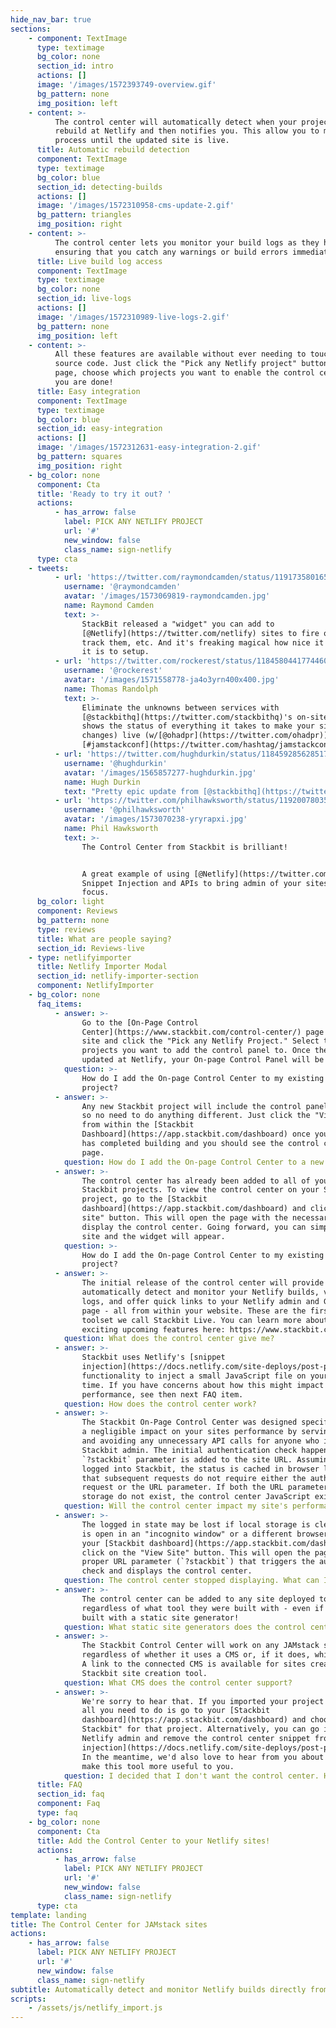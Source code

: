 ```yaml
---
hide_nav_bar: true
sections:
    - component: TextImage
      type: textimage
      bg_color: none
      section_id: intro
      actions: []
      image: '/images/1572393749-overview.gif'
      bg_pattern: none
      img_position: left
    - content: >-
          The control center will automatically detect when your project begins a
          rebuild at Netlify and then notifies you. This allow you to monitor the
          process until the updated site is live.
      title: Automatic rebuild detection
      component: TextImage
      type: textimage
      bg_color: blue
      section_id: detecting-builds
      actions: []
      image: '/images/1572310958-cms-update-2.gif'
      bg_pattern: triangles
      img_position: right
    - content: >-
          The control center lets you monitor your build logs as they happen,
          ensuring that you catch any warnings or build errors immediately.
      title: Live build log access
      component: TextImage
      type: textimage
      bg_color: none
      section_id: live-logs
      actions: []
      image: '/images/1572310989-live-logs-2.gif'
      bg_pattern: none
      img_position: left
    - content: >-
          All these features are available without ever needing to touch your site's
          source code. Just click the "Pick any Netlify project" button on this
          page, choose which projects you want to enable the control center on, and
          you are done!
      title: Easy integration
      component: TextImage
      type: textimage
      bg_color: blue
      section_id: easy-integration
      actions: []
      image: '/images/1572312631-easy-integration-2.gif'
      bg_pattern: squares
      img_position: right
    - bg_color: none
      component: Cta
      title: 'Ready to try it out? '
      actions:
          - has_arrow: false
            label: PICK ANY NETLIFY PROJECT
            url: '#'
            new_window: false
            class_name: sign-netlify
      type: cta
    - tweets:
          - url: 'https://twitter.com/raymondcamden/status/1191735801652097024'
            username: '@raymondcamden'
            avatar: '/images/1573069819-raymondcamden.jpg'
            name: Raymond Camden
            text: >-
                StackBit released a "widget" you can add to
                [@Netlify](https://twitter.com/netlify) sites to fire off builds,
                track them, etc. And it's freaking magical how nice it is and how easy
                it is to setup.
          - url: 'https://twitter.com/rockerest/status/1184580441774460929'
            username: '@rockerest'
            avatar: '/images/1571558778-ja4o3yrn400x400.jpg'
            name: Thomas Randolph
            text: >-
                Eliminate the unknowns between services with
                [@stackbithq](https://twitter.com/stackbithq)'s on-site widget that
                shows the status of everything it takes to make your site (and
                changes) live (w/[@ohadpr](https://twitter.com/ohadpr))
                [#jamstackconf](https://twitter.com/hashtag/jamstackconf)
          - url: 'https://twitter.com/hughdurkin/status/1184592856285171713'
            username: '@hughdurkin'
            avatar: '/images/1565857277-hughdurkin.jpg'
            name: Hugh Durkin
            text: "Pretty epic update from [@stackbithq](https://twitter.com/stackbithq) \U0001F60D Great to have [@Netlify](https://twitter.com/Netlify) build status in the same control center, too. Awesome to see how quickly [#JamStack](https://twitter.com/hashtag/JamStack?src=hash) products and platforms are evolving \U0001F680"
          - url: 'https://twitter.com/philhawksworth/status/1192007803570999296'
            username: '@philhawksworth'
            avatar: '/images/1573070238-yryrapxi.jpg'
            name: Phil Hawksworth
            text: >-
                The Control Center from Stackbit is brilliant!


                A great example of using [@Netlify](https://twitter.com/netlify)'s
                Snippet Injection and APIs to bring admin of your sites right into
                focus.
      bg_color: light
      component: Reviews
      bg_pattern: none
      type: reviews
      title: What are people saying?
      section_id: Reviews-live
    - type: netlifyimporter
      title: Netlify Importer Modal
      section_id: netlify-importer-section
      component: NetlifyImporter
    - bg_color: none
      faq_items:
          - answer: >-
                Go to the [On-Page Control
                Center](https://www.stackbit.com/control-center/) page on the Stackbit
                site and click the "Pick any Netlify Project." Select the project or
                projects you want to add the control panel to. Once the projects are
                updated at Netlify, your On-page Control Panel will be enabled.
            question: >-
                How do I add the On-page Control Center to my existing Netlify
                project?
          - answer: >-
                Any new Stackbit project will include the control panel automatically,
                so no need to do anything different. Just click the "View Site" button
                from within the [Stackbit
                Dashboard](https://app.stackbit.com/dashboard) once your new project
                has completed building and you should see the control center on the
                page.
            question: How do I add the On-page Control Center to a new Stackbit project?
          - answer: >-
                The control center has already been added to all of your existing
                Stackbit projects. To view the control center on your Stackbit
                project, go to the [Stackbit
                dashboard](https://app.stackbit.com/dashboard) and click the "View
                site" button. This will open the page with the necessary parameters to
                display the control center. Going forward, you can simply go to your
                site and the widget will appear.
            question: >-
                How do I add the On-page Control Center to my existing Stackbit
                project?
          - answer: >-
                The initial release of the control center will provide the ability to
                automatically detect and monitor your Netlify builds, view your build
                logs, and offer quick links to your Netlify admin and GitHub project
                page - all from within your website. These are the first features in a
                toolset we call Stackbit Live. You can learn more about some of the
                exciting upcoming features here: https://www.stackbit.com/live/
            question: What does the control center give me?
          - answer: >-
                Stackbit uses Netlify's [snippet
                injection](https://docs.netlify.com/site-deploys/post-processing/snippet-injection/)
                functionality to inject a small JavaScript file on your page at build
                time. If you have concerns about how this might impact your site's
                performance, see then next FAQ item.
            question: How does the control center work?
          - answer: >-
                The Stackbit On-Page Control Center was designed specifically to have
                a negligible impact on your sites performance by serving from a CDN
                and avoiding any unnecessary API calls for anyone who is not a
                Stackbit admin. The initial authentication check happens only when the
                `?stackbit` parameter is added to the site URL. Assuming the user is
                logged into Stackbit, the status is cached in browser local storage so
                that subsequent requests do not require either the authentication
                request or the URL parameter. If both the URL parameter and the local
                storage do not exist, the control center JavaScript exits.
            question: Will the control center impact my site's performance?
          - answer: >-
                The logged in state may be lost if local storage is cleared, the page
                is open in an "incognito window" or a different browser/device. Go to
                your [Stackbit dashboard](https://app.stackbit.com/dashboard) and
                click on the "View Site" button. This will open the page with the
                proper URL parameter (`?stackbit`) that triggers the authentication
                check and displays the control center.
            question: The control center stopped displaying. What can I do?
          - answer: >-
                The control center can be added to any site deployed to Netlify
                regardless of what tool they were built with - even if they weren't
                built with a static site generator!
            question: What static site generators does the control center support?
          - answer: >-
                The Stackbit Control Center will work on any JAMstack site -
                regardless of whether it uses a CMS or, if it does, which CMS it uses.
                A link to the connected CMS is available for sites created via the
                Stackbit site creation tool.
            question: What CMS does the control center support?
          - answer: >-
                We're sorry to hear that. If you imported your project from Netlify,
                all you need to do is go to your [Stackbit
                dashboard](https://app.stackbit.com/dashboard) and choose "Remove from
                Stackbit" for that project. Alternatively, you can go into your
                Netlify admin and remove the control center snippet from [snippet
                injection](https://docs.netlify.com/site-deploys/post-processing/snippet-injection/).
                In the meantime, we'd also love to hear from you about how we could
                make this tool more useful to you.
            question: I decided that I don't want the control center. How do I remove it?
      title: FAQ
      section_id: faq
      component: Faq
      type: faq
    - bg_color: none
      component: Cta
      title: Add the Control Center to your Netlify sites!
      actions:
          - has_arrow: false
            label: PICK ANY NETLIFY PROJECT
            url: '#'
            new_window: false
            class_name: sign-netlify
      type: cta
template: landing
title: The Control Center for JAMstack sites
actions:
    - has_arrow: false
      label: PICK ANY NETLIFY PROJECT
      url: '#'
      new_window: false
      class_name: sign-netlify
subtitle: Automatically detect and monitor Netlify builds directly from your site
scripts:
    - /assets/js/netlify_import.js
---
```

